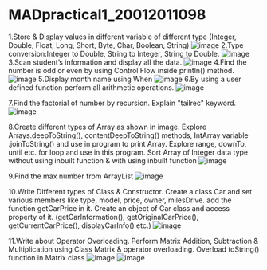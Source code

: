 # MADpractical1_20012011098
1.Store & Display values in different variable of different type (Integer, Double, Float, Long, Short, Byte, Char, Boolean, String)
![image](https://user-images.githubusercontent.com/110656702/186172746-9bb53295-02ae-4528-9933-6dd5058590f5.png)
2.Type conversion:Integer to Double, String to Integer, String to Double.
![image](https://user-images.githubusercontent.com/110656702/186173214-bc64c323-273c-427c-b69e-7e3370880e21.png)
3.Scan student’s information and display all the data.
![image](https://user-images.githubusercontent.com/110656702/186196925-367f2fbc-bf63-425e-ad5d-210eaeaa23ea.png)
4.Find the number is odd or even by using Control Flow inside println() method.
![image](https://user-images.githubusercontent.com/110656702/186201520-1febbaab-ce1c-4a88-962e-524e4083db12.png)
5.Display month name using When 
![image](https://user-images.githubusercontent.com/110656702/186202778-3efd801e-3c8e-4e0e-990c-ee8715c68661.png)
6.By using a user defined function perform all arithmetic operations.
![image](https://user-images.githubusercontent.com/110656702/186218685-6ce7b34b-4010-4558-b9e8-4d92035560bd.png)

7.Find the factorial of number by recursion. Explain "tailrec" keyword.
![image](https://user-images.githubusercontent.com/110656702/186218762-5b7128ef-4a35-496d-9448-2b6e4e9fbe63.png)

8.Create different types of Array as shown in image. Explore Arrays.deepToString(), contentDeepToString() methods, IntArray variable .joinToString() and use in program to print Array. Explore range, downTo, until etc. for loop and use in this program. Sort Array of Integer data type without using inbuilt function & with using inbuilt function
![image](https://user-images.githubusercontent.com/110656702/186218826-b8b8e419-845f-43ce-ace3-2b6e3e5a534b.png)

9.Find the max number from ArrayList
![image](https://user-images.githubusercontent.com/110656702/186218860-f9ea0862-e201-44b6-aca3-56fff2c46066.png)

10.Write Different types of Class & Constructor. Create a class Car and set various members like type, model, price, owner, milesDrive. add the function getCarPrice in it. Create an object of Car class and access property of it. (getCarInformation(), getOriginalCarPrice(), getCurrentCarPrice(), displayCarInfo() etc.)
![image](https://user-images.githubusercontent.com/110656702/186218915-e9c32705-11f3-46f3-987b-60e154028104.png)

11.Write about Operator Overloading. Perform Matrix Addition, Subtraction & Multiplication using Class Matrix & operator overloading. Overload toString() function in Matrix class
![image](https://user-images.githubusercontent.com/110656702/186218949-a29a3ec5-95ae-4b54-9412-5ee454534458.png)
![image](https://user-images.githubusercontent.com/110656702/186218995-17cf30b1-8b4d-4e10-80de-6e48e98ce021.png)
